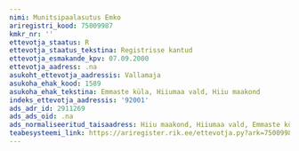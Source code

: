 ```yaml
---
nimi: Munitsipaalasutus Emko
ariregistri_kood: 75009987
kmkr_nr: ''
ettevotja_staatus: R
ettevotja_staatus_tekstina: Registrisse kantud
ettevotja_esmakande_kpv: 07.09.2000
ettevotja_aadress: .na
asukoht_ettevotja_aadressis: Vallamaja
asukoha_ehak_kood: 1589
asukoha_ehak_tekstina: Emmaste küla, Hiiumaa vald, Hiiu maakond
indeks_ettevotja_aadressis: '92001'
ads_adr_id: 2911269
ads_ads_oid: .na
ads_normaliseeritud_taisaadress: Hiiu maakond, Hiiumaa vald, Emmaste küla, Vallamaja
teabesysteemi_link: https://ariregister.rik.ee/ettevotja.py?ark=75009987&ref=rekvisiidid
---
```

